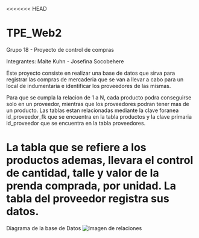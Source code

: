 <<<<<<< HEAD
# TPE_Web2
Grupo 18 - Proyecto de control de compras

Integrantes: Maite Kuhn - Josefina Socobehere

Este proyecto consiste en realizar una base de datos que sirva para registrar las compras de mercaderia que se van a llevar a cabo para un local de indumentaria e identificar los proveedores de las mismas.

Para que se cumpla la relacion de 1 a N, cada producto podra conseguirse solo en un proveedor, mientras que los proveedores podran tener mas de un producto. Las tablas estan relacionadas mediante la clave foranea id_proveedor_fk que se encuentra en la tabla productos y la clave primaria id_proveedor que se encuentra en la tabla proveedores.

La tabla que se refiere a los productos ademas, llevara el control de cantidad, talle y valor de la prenda comprada, por unidad. La tabla del proveedor registra sus datos.
=======


Diagrama de la base de Datos 
![Imagen de relaciones](https://github.com/user-attachments/assets/50f93464-7f62-47f9-b3b6-9eba1de358e4)
